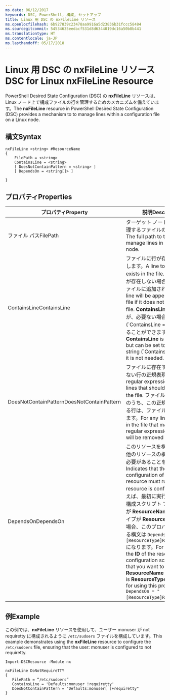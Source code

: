 ```yaml
---
ms.date: 06/12/2017
keywords: DSC, PowerShell, 構成, セットアップ
title: Linux 用 DSC の nxFileLine リソース
ms.openlocfilehash: 6b927839c23478aa9916a5d23836b31fccc58484
ms.sourcegitcommit: 54534635eedacf531d8d6344019dc16a50b8b441
ms.translationtype: HT
ms.contentlocale: ja-JP
ms.lasthandoff: 05/17/2018
---
```

# <a name="dsc-for-linux-nxfileline-resource"></a><span data-ttu-id="06551-103">Linux 用 DSC の nxFileLine リソース</span><span class="sxs-lookup"><span data-stu-id="06551-103">DSC for Linux nxFileLine Resource</span></span>

<span data-ttu-id="06551-104">PowerShell Desired State Configuration (DSC) の **nxFileLine** リソースは、Linux ノード上で構成ファイルの行を管理するためのメカニズムを備えています。</span><span class="sxs-lookup"><span data-stu-id="06551-104">The **nxFileLine** resource in PowerShell Desired State Configuration (DSC) provides a mechanism to to manage lines within a configuration file on a Linux node.</span></span>

## <a name="syntax"></a><span data-ttu-id="06551-105">構文</span><span class="sxs-lookup"><span data-stu-id="06551-105">Syntax</span></span>

```
nxFileLine <string> #ResourceName
{
    FilePath = <string>
    ContainsLine = <string>
    [ DoesNotContainPattern = <string> ]
    [ DependsOn = <string[]> ]

}
```

## <a name="properties"></a><span data-ttu-id="06551-106">プロパティ</span><span class="sxs-lookup"><span data-stu-id="06551-106">Properties</span></span>

|  <span data-ttu-id="06551-107">プロパティ</span><span class="sxs-lookup"><span data-stu-id="06551-107">Property</span></span> |  <span data-ttu-id="06551-108">説明</span><span class="sxs-lookup"><span data-stu-id="06551-108">Description</span></span> |
|---|---|
| <span data-ttu-id="06551-109">ファイル パス</span><span class="sxs-lookup"><span data-stu-id="06551-109">FilePath</span></span>| <span data-ttu-id="06551-110">ターゲット ノード上の行を管理するファイルの完全パス。</span><span class="sxs-lookup"><span data-stu-id="06551-110">The full path to the file to manage lines in on the target node.</span></span>|
| <span data-ttu-id="06551-111">ContainsLine</span><span class="sxs-lookup"><span data-stu-id="06551-111">ContainsLine</span></span>| <span data-ttu-id="06551-112">ファイルに行が存在するようにします。</span><span class="sxs-lookup"><span data-stu-id="06551-112">A line to ensure exists in the file.</span></span> <span data-ttu-id="06551-113">ファイルに行が存在しない場合、この行がファイルに追加されます。</span><span class="sxs-lookup"><span data-stu-id="06551-113">This line will be appended to the file if it does not exist in the file.</span></span> <span data-ttu-id="06551-114">**ContainsLine** は必須ですが、必要ない場合は空の文字列 (\`ContainsLine = ‘’\`\`) に設定することができます。</span><span class="sxs-lookup"><span data-stu-id="06551-114">**ContainsLine** is mandatory, but can be set to an empty string (\`ContainsLine = ‘’\`\`) if it is not needed.</span></span>|
| <span data-ttu-id="06551-115">DoesNotContainPattern</span><span class="sxs-lookup"><span data-stu-id="06551-115">DoesNotContainPattern</span></span>| <span data-ttu-id="06551-116">ファイルに存在することができない行の正規表現パターン。</span><span class="sxs-lookup"><span data-stu-id="06551-116">A regular expression pattern for lines that should not exist in the file.</span></span> <span data-ttu-id="06551-117">ファイルに存在する行のうち、この正規表現に一致する行は、ファイルから削除されます。</span><span class="sxs-lookup"><span data-stu-id="06551-117">For any lines that exist in the file that match this regular expression, the line will be removed from the file.</span></span>|
| <span data-ttu-id="06551-118">DependsOn</span><span class="sxs-lookup"><span data-stu-id="06551-118">DependsOn</span></span> | <span data-ttu-id="06551-119">このリソースを構成する前に、他のリソースの構成を実行する必要があることを示します。</span><span class="sxs-lookup"><span data-stu-id="06551-119">Indicates that the configuration of another resource must run before this resource is configured.</span></span> <span data-ttu-id="06551-120">たとえば、最初に実行するリソース構成スクリプト ブロックの **ID** が **ResourceName** で、そのタイプが **ResourceType** である場合、このプロパティを使用する構文は `DependsOn = "[ResourceType]ResourceName"` になります。</span><span class="sxs-lookup"><span data-stu-id="06551-120">For example, if the **ID** of the resource configuration script block that you want to run first is **ResourceName** and its type is **ResourceType**, the syntax for using this property is `DependsOn = "[ResourceType]ResourceName"`.</span></span>|

## <a name="example"></a><span data-ttu-id="06551-121">例</span><span class="sxs-lookup"><span data-stu-id="06551-121">Example</span></span>

<span data-ttu-id="06551-122">この例では、**nxFileLine** リソースを使用して、ユーザー monuser が not requiretty に構成されるように `/etc/sudoers` ファイルを構成しています。</span><span class="sxs-lookup"><span data-stu-id="06551-122">This example demonstrates using the **nxFileLine** resource to configure the `/etc/sudoers` file, ensuring that the user: monuser is configured to not requiretty.</span></span>

```
Import-DSCResource -Module nx

nxFileLine DoNotRequireTTY
{
   FilePath = “/etc/sudoers”
   ContainsLine = 'Defaults:monuser !requiretty'
   DoesNotContainPattern = "Defaults:monuser[ ]+requiretty"
}
```